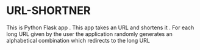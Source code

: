 # URL-SHORTNER
This is Python Flask app  . This app takes an URL and shortens it . For each long URL given by the user the application randomly generates an alphabetical combination which redirects to the long URL 
